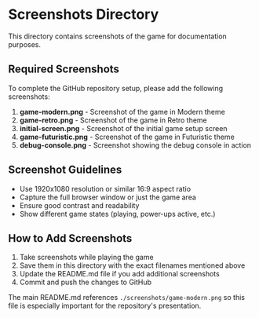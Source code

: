 # Screenshots Directory

This directory contains screenshots of the game for documentation purposes.

## Required Screenshots

To complete the GitHub repository setup, please add the following screenshots:

1. **game-modern.png** - Screenshot of the game in Modern theme
2. **game-retro.png** - Screenshot of the game in Retro theme  
3. **initial-screen.png** - Screenshot of the initial game setup screen
4. **game-futuristic.png** - Screenshot of the game in Futuristic theme
5. **debug-console.png** - Screenshot showing the debug console in action

## Screenshot Guidelines

- Use 1920x1080 resolution or similar 16:9 aspect ratio
- Capture the full browser window or just the game area
- Ensure good contrast and readability
- Show different game states (playing, power-ups active, etc.)

## How to Add Screenshots

1. Take screenshots while playing the game
2. Save them in this directory with the exact filenames mentioned above
3. Update the README.md file if you add additional screenshots
4. Commit and push the changes to GitHub

The main README.md references `./screenshots/game-modern.png` so this file is especially important for the repository's presentation.
